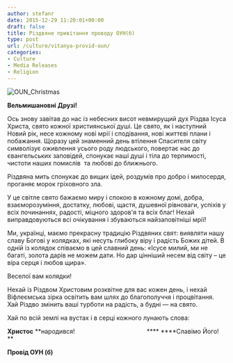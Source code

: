 ```yaml
---
author: stefanr
date: 2015-12-29 11:20:01+00:00
draft: false
title: Різдвяне привітання проводу ОУН(б)
type: post
url: /culture/vitanya-provid-oun/
categories:
- Culture
- Media Releases
- Religion
---
```


![OUN_Christmas](http://www.ozeukes.com/wp-content/uploads/2015/12/OUN_Christmas.png)


**Вельмишановні Друзі!**

Ось знову завітав до нас із небесних висот невмирущий дух Різдва Ісуса Христа, свято кожної християнської душі. Це свято, як і наступний Новий рік, несе кожному нові мрії і сподівання, нові життєві плани і побажання. Щоразу цей знаменний день втілення Спасителя світу символізує оживлення усього роду людського, повертає нас до євангельських заповідей, спонукає наші душі і тіла до терпимості, чистоти наших помислів  та любові до ближнього.

Різдвяна мить спонукає до вищих ідей, роздумів про добро і милосердя, проганяє морок гріховного зла.

У це світле свято бажаємо миру і спокою в кожному домі, добра, взаєморозуміння, достатку, любові, щастя, душевної рівноваги, успіхів у всіх починаннях, радості, міцного здоров'я та всіх благ! Нехай виправдовуються всі очікування і збуваються найзаповітніші мрії!

Ми, українці, маємо прекрасну традицію Різдвяних свят: виявляти нашу славу Богові у колядках, які несуть глибоку віру і радість Божих дітей. В одній із колядок співаємо в цей славний день: «Ісусе милий, ми не багаті, золота дарів не можем дати. Но дар цінніший несем від світу – це віра серця і любов щира».

Веселої вам колядки!

Нехай із Різдвом Христовим розквітне для вас кожен день, і нехай Віфлеємська зірка освітить вам шлях до благополуччя і процвітання.
Хай Різдво змінить ваші турботи на радість, а будні — на свято.

Хай по всій землі на вустах і в серці кожного лунають слова:

**Христос** **народився!                                          **** ****Славімо Його! **


**Провід ОУН (б)**





